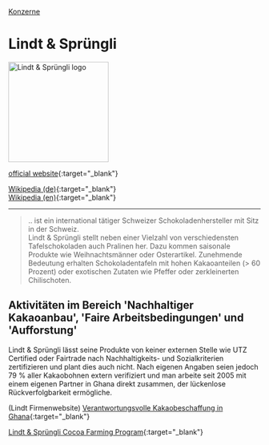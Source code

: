 [Konzerne](../konzerne.html)   

# Lindt & Sprüngli

<img src="https://upload.wikimedia.org/wikipedia/de/0/09/Lindt-spr%C3%BCngli-logo.svg" height="200" alt="Lindt & Sprüngli logo">

[official website](http://www.lindt-spruengli.com){:target="_blank"}      

[Wikipedia (de)](https://de.wikipedia.org/wiki/Lindt_%26_Spr%C3%BCngli){:target="_blank"}   
[Wikipedia (en)](https://en.wikipedia.org/wiki/Lindt_%26_Spr%C3%BCngli){:target="_blank"}   

---

> ..  ist ein international tätiger Schweizer Schokoladenhersteller mit Sitz in der Schweiz.   
Lindt & Sprüngli stellt neben einer Vielzahl von verschiedensten Tafelschokoladen auch Pralinen her. Dazu kommen saisonale Produkte wie Weihnachtsmänner oder Osterartikel. Zunehmende Bedeutung erhalten Schokoladentafeln mit hohen Kakaoanteilen (> 60 Prozent) oder exotischen Zutaten wie Pfeffer oder zerkleinerten Chilischoten.   

## Aktivitäten im Bereich 'Nachhaltiger Kakaoanbau', 'Faire Arbeitsbedingungen' und 'Aufforstung'

Lindt & Sprüngli lässt seine Produkte von keiner externen Stelle wie UTZ Certified oder Fairtrade nach Nachhaltigkeits- und Sozialkriterien zertifizieren und plant dies auch nicht.    Nach eigenen Angaben seien jedoch 79 % aller Kakaobohnen extern verifiziert und man arbeite seit 2005 mit einem eigenen Partner in Ghana direkt zusammen, der lückenlose Rückverfolgbarkeit ermögliche.   

(Lindt Firmenwebsite) [Verantwortungsvolle Kakaobeschaffung in Ghana](https://www.lindt.de/nachhaltigkeit/kakaobeschaffung/){:target="_blank"}   

[Lindt & Sprüngli Cocoa Farming Program](https://www.farming-program.com/de#das-lindt--spr%C3%BCngli--versprechen){:target="_blank"}   
